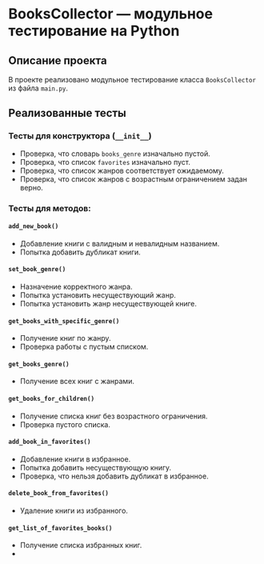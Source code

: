# BooksCollector — модульное тестирование на Python

## Описание проекта

В проекте реализовано модульное тестирование класса `BooksCollector` из файла `main.py`.

## Реализованные тесты

### Тесты для конструктора (`__init__`)
- Проверка, что словарь `books_genre` изначально пустой.
- Проверка, что список `favorites` изначально пуст.
- Проверка, что список жанров соответствует ожидаемому.
- Проверка, что список жанров с возрастным ограничением задан верно.

### Тесты для методов:

#### `add_new_book()`
- Добавление книги с валидным и невалидным названием.
- Попытка добавить дубликат книги.

#### `set_book_genre()`
- Назначение корректного жанра.
- Попытка установить несуществующий жанр.
- Попытка установить жанр несуществующей книге.

#### `get_books_with_specific_genre()`
- Получение книг по жанру.
- Проверка работы с пустым списком.

#### `get_books_genre()`
- Получение всех книг с жанрами.

#### `get_books_for_children()`
- Получение списка книг без возрастного ограничения.
- Проверка пустого списка.

#### `add_book_in_favorites()`
- Добавление книги в избранное.
- Попытка добавить несуществующую книгу.
- Проверка, что нельзя добавить дубликат в избранное.

#### `delete_book_from_favorites()`
- Удаление книги из избранного.

#### `get_list_of_favorites_books()`
- Получение списка избранных книг.
- 